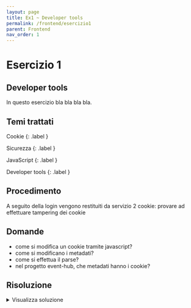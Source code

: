 ```yaml
---
layout: page
title: Ex1 ~ Developer tools
permalink: /frontend/esercizio1
parent: Frontend
nav_order: 1
---
```

# Esercizio 1

## Developer tools
In questo esercizio bla bla bla bla.

## Temi trattati
Cookie
{: .label }

Sicurezza
{: .label }

JavaScript
{: .label }

Developer tools
{: .label }

## Procedimento
A seguito della login vengono restituiti da servizio 2 cookie: provare ad effettuare tampering dei cookie 

## Domande
- come si modifica un cookie tramite javascript?
- come si modificano i metadati?
- come si effettua il parse?
- nel progetto event-hub, che metadati hanno i cookie?

## Risoluzione
<details>
  <summary>Visualizza soluzione</summary>
  <ol>
    <li>
        Bla bla bla bla
    </li>
    <li>
        Bla bla bla bla
    </li>
    <li>
        Bla bla bla bla
    </li>
    <li>
        Bla bla bla bla
    </li>
  </ol>
</details>